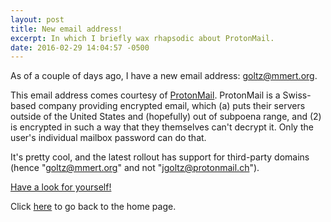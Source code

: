 ```yaml
---
layout: post
title: New email address!
excerpt: In which I briefly wax rhapsodic about ProtonMail.
date: 2016-02-29 14:04:57 -0500
---
```


As of a couple of days ago, I have a new email address:
[goltz@mmert.org](mailto:goltz@mmert.org).

This email address comes courtesy of
[ProtonMail](https://protonmail.com/).  ProtonMail is a Swiss-based
company providing encrypted email, which (a) puts their servers
outside of the United States and (hopefully) out of subpoena range,
and (2) is encrypted in such a way that they themselves can't decrypt
it.  Only the user's individual mailbox password can do that.

It's pretty cool, and the latest rollout has support for third-party
domains (hence "goltz@mmert.org" and not "jgoltz@protonmail.ch").

[Have a look for yourself!](https://protonmail.com/about)


Click [here](http://goltz20707.mmert.org/) to go back to the home page.

